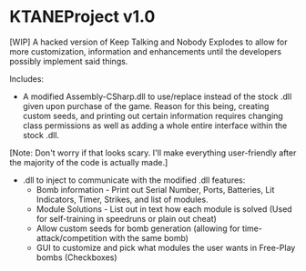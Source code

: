 # KTANEProject v1.0
[WIP] A hacked version of Keep Talking and Nobody Explodes to allow for more customization, information and enhancements until the developers possibly implement said things.

Includes:

* A modified Assembly-CSharp.dll to use/replace instead of the stock .dll given upon purchase of the game. Reason for this being, creating custom seeds, and printing out certain information requires changing class permissions as well as adding a whole entire interface within the stock .dll. 

[Note: Don't worry if that looks scary. I'll make everything user-friendly after the majority of the code is actually made.]
* .dll to inject to communicate with the modified .dll features:
  *   Bomb information - Print out Serial Number, Ports, Batteries, Lit Indicators, Timer, Strikes, and list of modules.
  *   Module Solutions - List out in text how each module is solved (Used for self-training in speedruns or plain out cheat)
  *   Allow custom seeds for bomb generation (allowing for time-attack/competition with the same bomb)
  *   GUI to customize and pick what modules the user wants in Free-Play bombs (Checkboxes)
